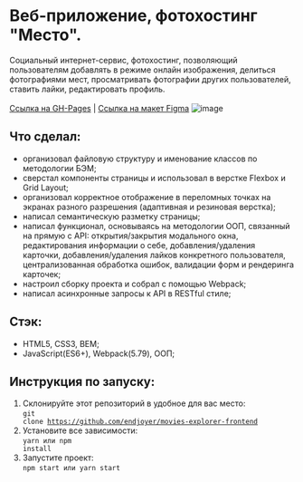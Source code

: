 # Веб-приложение, фотохостинг "Место".
Социальный интернет-сервис, фотохостинг, позволяющий пользователям добавлять в режиме онлайн изображения, делиться фотографиями мест, просматривать фотографии других пользователей, ставить лайки, редактировать профиль.<br><br>
[Ссылка на GH-Pages](https://nikitalittle.github.io/mesto/) | [Ссылка на макет Figma]([https://www.figma.com/file/5S2WSbEFL6awjVWJ0NWL8Q/Sprint-3_-Russia-_-desktop-mobile?node-id=28503%3A0](https://www.figma.com/file/2cn9N9jSkmxD84oJik7xL7/JavaScript.-Sprint-4?node-id=0%3A1))
![image](https://github.com/NikitaLittle/mesto/assets/120175534/1d5991a1-8aee-4ae4-99fc-e3f7183e790e)
## Что сделал:
- организовал файловую структуру и именование классов по методологии БЭМ;
- сверстал компоненты страницы и использовал в верстке Flexbox и Grid Layout;
- организовал корректное отображение в переломных точках на экранах разного разрешения (адаптивная и резиновая верстка);
- написал семантическую разметку страницы;
- написал функционал, основываясь на методологии ООП, связанный на прямую с API: открытия/закрытия модального окна, редактирования информации о себе, добавления/удаления карточки, добавления/удаления лайков конкретного пользователя, централизованная обработка ошибок, валидации форм и рендеринга карточек;
- настроил сборку проекта и собрал с помощью Webpack;
- написал асинхронные запросы к API в RESTful стиле;
## Стэк:
- HTML5, CSS3, BEM;
- JavaScript(ES6+), Webpack(5.79), ООП;
## Инструкция по запуску:
1. Склонируйте этот репозиторий в удобное для вас место:<br>
<code>git clone https://github.com/endjoyer/movies-explorer-frontend</code>
2. Установите все зависимости:<br>
<code>yarn или npm install</code>
3. Запустите проект:<br>
<code>npm start или yarn start</code>


